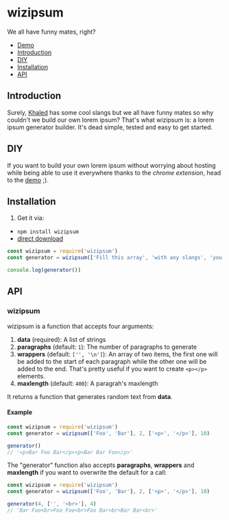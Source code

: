 # wizipsum

We all have funny mates, right?

* [Demo](https://wizbii.github.io/wizipsum)
* [Introduction](https://github.com/wizbii/wizipsum#introduction)
* [DIY](https://github.com/wizbii/wizipsum#diy)
* [Installation](https://github.com/wizbii/wizipsum#installation)
* [API](https://github.com/wizbii/wizipsum#api)

## Introduction

Surely, [Khaled](http://khaledipsum.com/) has some cool slangs but we all have funny mates so why couldn't we build our own lorem ipsum?
That's what wizipsum is: a lorem ipsum generator builder.
It's dead simple, tested and easy to get started.

## DIY

If you want to build your own lorem ipsum without worrying about hosting while being able to use it everywhere thanks to the *chrome extension*, head to the [demo](https://wizbii.github.io/wizipsum) ;).

## Installation

1. Get it via:
  * `npm install wizipsum`
  * [direct download](https://raw.githubusercontent.com/wizbii/wizipsum/master/dist/wizipsum.js)

```javascript
const wizipsum = require('wizipsum')
const generator = wizipsum(['Fill this array', 'with any slangs', 'you want'])

console.log(generator())
```

## API

### wizipsum

wizipsum is a function that accepts four arguments:

1. **data** (required): A list of strings
2. **paragraphs** (default: `1`): The number of paragraphs to generate
3. **wrappers** (default: `['', '\n']`): An array of two items, the first one will be added to the start of each paragraph while the other one will be added to the end. That's pretty useful if you want to create `<p></p>` elements.
4. **maxlength** (default: `400`): A paragrah's maxlength

It returns a function that generates random text from **data**.

#### Example

```javascript
const wizipsum = require('wizipsum')
const generator = wizipsum(['Foo', 'Bar'], 2, ['<p>', '</p>'], 10)

generator()
// '<p>Bar Foo Bar</p><p>Bar Bar Foo</p>'
```

The "generator" function also accepts **paragraphs**, **wrappers** and **maxlength** if you want to overwrite the default for a call:

```javascript
const wizipsum = require('wizipsum')
const generator = wizipsum(['Foo', 'Bar'], 2, ['<p>', '</p>'], 10)

generator(4, ['', '<br>'], 4)
// 'Bar Foo<br>Foo Foo<br>Foo Bar<br>Bar Bar<br>'
```
